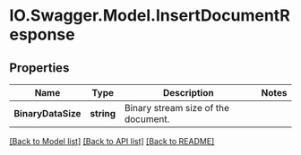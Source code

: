 # IO.Swagger.Model.InsertDocumentResponse
## Properties

Name | Type | Description | Notes
------------ | ------------- | ------------- | -------------
**BinaryDataSize** | **string** | Binary stream size of the document. | 

[[Back to Model list]](../README.md#documentation-for-models) [[Back to API list]](../README.md#documentation-for-api-endpoints) [[Back to README]](../README.md)

